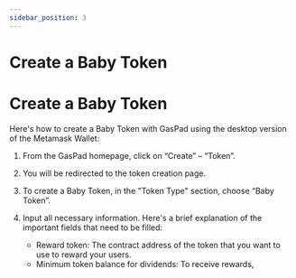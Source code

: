 ```yaml
---
sidebar_position: 3
---
```


# Create a Baby Token

# Create a Baby Token

Here's how to create a Baby Token with GasPad using the desktop version of the Metamask Wallet:

1. From the GasPad homepage, click on “Create” – “Token”.
2. You will be redirected to the token creation page.
3. To create a Baby Token, in the "Token Type" section, choose “Baby Token”.
4. Input all necessary information. Here's a brief explanation of the important fields that need to be filled:

   - Reward token: The contract address of the token that you want to use to reward your users.
   - Minimum token balance for dividends: To receive rewards,
